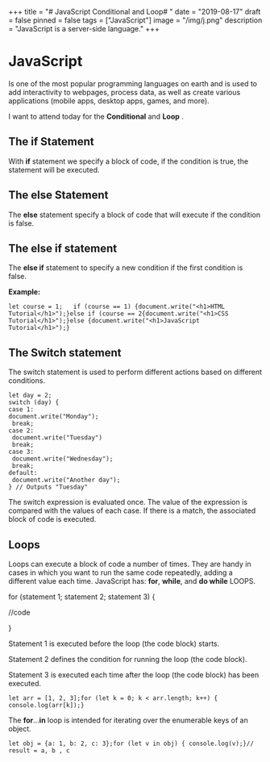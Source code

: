 +++
title = "# JavaScript Conditional and Loop# "
date = "2019-08-17"
draft = false
pinned = false
tags = ["JavaScript"]
image = "/img/j.png"
description = "JavaScript is a server-side language."
+++
# JavaScript

Is one of the most popular programming languages on earth and is used to add interactivity to webpages, process data, as well as create various applications (mobile apps, desktop apps, games, and more).

I want to attend today for the **Conditional** and **Loop** .

## The if Statement

With **if** statement we specify a block of code, if the condition is true, the statement will be executed.

## The else Statement

The **else** statement specify a block of code that will execute if the condition is false.

## The else if statement

The **else if** statement to specify a new condition if the first condition is false.

**Example:**

```
let course = 1;   if (course == 1) {document.write("<h1>HTML Tutorial</h1>");}else if (course == 2{document.write("<h1>CSS Tutorial</h1>");}else {document.write("<h1>JavaScript Tutorial</h1>");}
```

## The Switch statement

The switch statement is used to perform different actions based on different conditions.

`let day = 2;`\
`switch (day) { `\
` case 1: `\
` document.write("Monday"); `\
` break;`\
` case 2: `\
` document.write("Tuesday")`\
` break;`\
` case 3: `\
` document.write("Wednesday");`\
` break;`\
` default: `\
` document.write("Another day");`\
`} // Outputs "Tuesday"`

The switch expression is evaluated once. The value of the expression is compared with the values of each case. If there is a match, the associated block of code is executed.

## Loops

Loops can execute a block of code a number of times. They are handy in cases in which you want to run the same code repeatedly, adding a different value each time. JavaScript has: **for**, **while**, and **do while** LOOPS.

for (statement 1; statement 2; statement 3) {

   //code

}

Statement 1 is executed before the loop (the code block) starts.

Statement 2 defines the condition for running the loop (the code block).

Statement 3 is executed each time after the loop (the code block) has been executed.

```
let arr = [1, 2, 3];for (let k = 0; k < arr.length; k++) {  console.log(arr[k]);}
```

The **for**...**in** loop is intended for iterating over the enumerable keys of an object.

```
let obj = {a: 1, b: 2, c: 3};for (let v in obj) { console.log(v);}// result = a, b , c                                         
```

